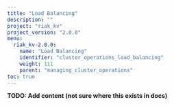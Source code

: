 ```yaml
---
title: "Load Balancing"
description: ""
project: "riak_kv"
project_version: "2.0.0"
menu:
  riak_kv-2.0.0:
    name: "Load Balancing"
    identifier: "cluster_operations_load_balancing"
    weight: 111
    parent: "managing_cluster_operations"
toc: true
---
```


**TODO: Add content (not sure where this exists in docs)**

